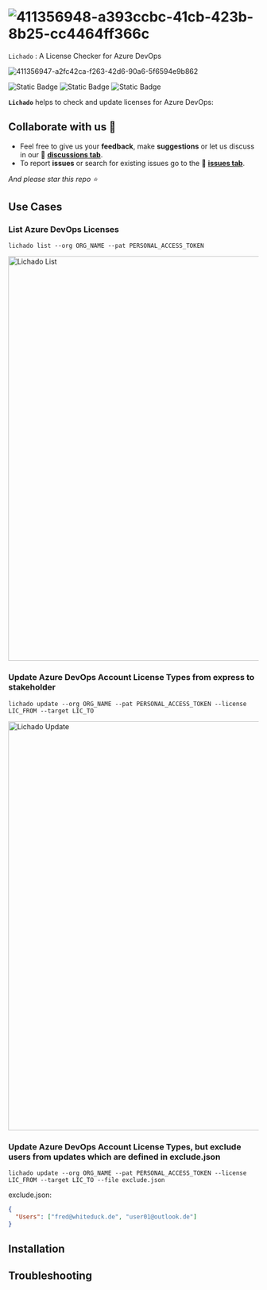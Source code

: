 #  ![411356948-a393ccbc-41cb-423b-8b25-cc4464ff366c](https://github.com/user-attachments/assets/4afec596-909c-41c6-8f9b-b4118b2fe1c8)

`Lichado` : A License Checker for Azure DevOps

![411356947-a2fc42ca-f263-42d6-90a6-5f6594e9b862](https://github.com/user-attachments/assets/8a90e15b-1061-4588-b8bc-ec9a75255998)


![Static Badge](https://img.shields.io/badge/written_in-C%23-blue)
![Static Badge](https://img.shields.io/badge/release-v.1.0.0-purple)
![Static Badge](https://img.shields.io/badge/github_contributors-2-green)

**`Lichado`** helps to check and update licenses for Azure DevOps:

## Collaborate with us 👋

* Feel free to give us your **feedback**, make **suggestions** or let us discuss in our 📢 [**discussions tab**](../../discussions/).
* To report **issues** or search for existing issues go to the 🔎 [**issues tab**](../../issues/).

_And please star this repo ⭐_

## Use Cases

### List Azure DevOps Licenses

```
lichado list --org ORG_NAME --pat PERSONAL_ACCESS_TOKEN
```

<img width="815" alt="Lichado List" src="https://github.com/user-attachments/assets/acf1b630-1d67-41ac-a325-d6b7e0094d97" />



### Update Azure DevOps Account License Types from express to stakeholder

```
lichado update --org ORG_NAME --pat PERSONAL_ACCESS_TOKEN --license LIC_FROM --target LIC_TO
```

<img width="824" alt="Lichado Update" src="https://github.com/user-attachments/assets/90012b81-91f5-4742-a75d-947d7349ba05" />


### Update Azure DevOps Account License Types, but exclude users from updates which are defined in exclude.json

```
lichado update --org ORG_NAME --pat PERSONAL_ACCESS_TOKEN --license LIC_FROM --target LIC_TO --file exclude.json
```

exclude.json:

```json
{
  "Users": ["fred@whiteduck.de", "user01@outlook.de"]
}
```

## Installation


## Troubleshooting
